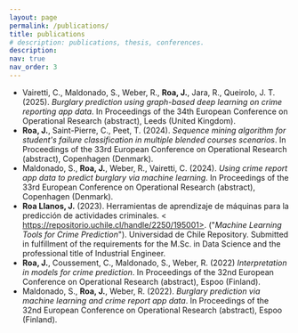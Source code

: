 ```yaml
---
layout: page
permalink: /publications/
title: publications
# description: publications, thesis, conferences.
description: 
nav: true
nav_order: 3
---
```



<!-- ## thesis -->
<!-- ## conference proceedings -->

- Vairetti, C., Maldonado, S., Weber, R., **Roa, J.**, Jara, R., Queirolo, J. T. (2025). *Burglary prediction using graph-based deep learning on crime reporting app data*. In Proceedings of the 34th European Conference on Operational Research (abstract), Leeds (United Kingdom). 
- **Roa, J.**, Saint-Pierre, C., Peet, T. (2024). *Sequence mining algorithm for student's failure classification in multiple blended courses scenarios*. In Proceedings of the 33rd European Conference on Operational Research (abstract), Copenhagen (Denmark). 
- Maldonado, S., **Roa, J.**, Weber, R., Vairetti, C. (2024). *Using crime report app data to predict burglary via machine learning*. In Proceedings of the 33rd European Conference on Operational Research (abstract), Copenhagen (Denmark). 
- **Roa Llanos, J.** (2023). Herramientas de aprendizaje de máquinas para la predicción de actividades criminales. < https://repositorio.uchile.cl/handle/2250/195001>. ("*Machine Learning Tools for Crime Prediction*"). Universidad de Chile Repository. Submitted in fulfillment of the requirements for the M.Sc. in Data Science and the professional title of Industrial Engineer.
- **Roa, J.**, Coussement, C., Maldonado, S., Weber, R. (2022) *Interpretation in models for crime prediction*. In Proceedings of the 32nd European Conference on Operational Research (abstract), Espoo (Finland).
- Maldonado, S., **Roa, J.**, Weber, R. (2022). *Burglary prediction via machine learning and crime report app data*. In Proceedings of the 32nd European Conference on Operational Research (abstract), Espoo (Finland). 

<!-- ## Session chair
- Learning Analytics and other Text Analytics tasks (2024). 33rd European Conference on Operational Research, Copenhagen, Denmark. -->